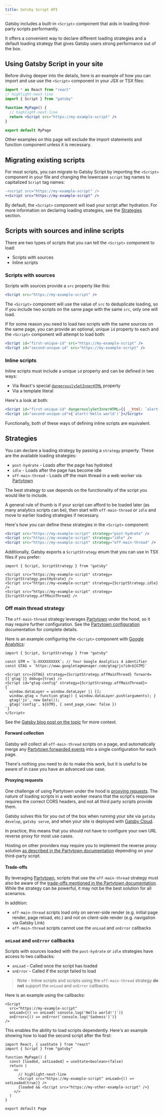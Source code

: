```yaml
---
title: Gatsby Script API
---
```


Gatsby includes a built-in `<Script>` component that aids in loading third-party scripts performantly.

It offers a convenient way to declare different loading strategies and a default loading strategy that gives Gatsby users strong performance out of the box.

## Using Gatsby Script in your site

Before diving deeper into the details, here is an example of how you can import and use use the `<Script>` component in your JSX or TSX files:

```jsx
import * as React from "react"
// highlight-next-line
import { Script } from "gatsby"

function MyPage() {
  // highlight-next-line
  return <Script src="https://my-example-script" />
}

export default MyPage
```

Other examples on this page will exclude the import statements and function component unless it is necessary.

## Migrating existing scripts

For most scripts, you can migrate to Gatsby Script by importing the `<Script>` component in your file and changing the lowercase `script` tag names to capitalized `Script` tag names:

```diff
-<script src="https://my-example-script" />
+<Script src="https://my-example-script" />
```

By default, the `<Script>` component will load your script after hydration. For more information on declaring loading strategies, see the [Strategies](#strategies) section.

## Scripts with sources and inline scripts

There are two types of scripts that you can tell the `<Script>` component to load:

- Scripts with sources
- Inline scripts

### Scripts with sources

Scripts with sources provide a `src` property like this:

```jsx
<Script src="https://my-example-script" />
```

The `<Script>` component will use the value of `src` to deduplicate loading, so if you include two scripts on the same page with the same `src`, only one will load.

If for some reason you need to load two scripts with the same sources on the same page, you can provide an optional, unique `id` property to each and the `<Script>` component will attempt to load both:

```jsx
<Script id="first-unique-id" src="https://my-example-script" />
<Script id="second-unique-id" src="https://my-example-script" />
```

### Inline scripts

Inline scripts must include a unique `id` property and can be defined in two ways:

- Via React's special [`dangerouslySetInnerHTML`](https://reactjs.org/docs/dom-elements.html#dangerouslysetinnerhtml) property
- Via a template literal

Here's a look at both:

```jsx
<Script id="first-unique-id" dangerouslySetInnerHTML={{ __html: `alert('Hello world')` }} />
<Script id="second-unique-id">{`alert('Hello world')`}</Script>
```

Functionally, both of these ways of defining inline scripts are equivalent.

## Strategies

You can declare a loading strategy by passing a `strategy` property. These are the available loading strategies:

- `post-hydrate` - Loads after the page has hydrated
- `idle` - Loads after the page has become idle
- `off-main-thread` - Loads off the main thread in a web worker via [Partytown](https://partytown.builder.io)

The best strategy to use depends on the functionality of the script you would like to include.

A general rule of thumb is if your script can afford to be loaded later (as many analytics scripts can be), then start with `off-main-thread` or `idle` and move to earlier loading strategies if necessary.

Here's how you can define these strategies in the `<Script>` component:

```jsx
<Script src="https://my-example-script" strategy="post-hydrate" />
<Script src="https://my-example-script" strategy="idle" />
<Script src="https://my-example-script" strategy="off-main-thread" />
```

Additionally, Gatsby exports a `ScriptStrategy` enum that you can use in TSX files if you prefer:

```tsx
import { Script, ScriptStrategy } from "gatsby"

<Script src="https://my-example-script" strategy={ScriptStrategy.postHydrate} />
<Script src="https://my-example-script" strategy={ScriptStrategy.idle} />
<Script src="https://my-example-script" strategy={ScriptStrategy.offMainThread} />
```

### Off main thread strategy

The `off-main-thread` strategy leverages [Partytown](https://partytown.builder.io) under the hood, so it may require further configuration. See the [Partytown configuration](https://partytown.builder.io/configuration) documentation for complete details.

Here is an example configuring the `<Script>` component with [Google Analytics](https://analytics.google.com/analytics/web/):

```tsx
import { Script, ScriptStrategy } from "gatsby"

const GTM = `G-XXXXXXXXXX`; // Your Google Analytics 4 identifier
const GTAG = `https://www.googletagmanager.com/gtag/js?id=${GTM}`

<Script src={GTAG} strategy={ScriptStrategy.offMainThread} forward={[`gtag`]} debug={true} />
<Script id="gtag-config" strategy={ScriptStrategy.offMainThread}>
{`
  window.dataLayer = window.dataLayer || [];
  window.gtag = function gtag() { window.dataLayer.push(arguments); }
  gtag('js', new Date());
  gtag('config', ${GTM}, { send_page_view: false })
`}
</Script>
```

See the [Gatsby blog post on the topic](https://www.gatsbyjs.com/blog/how-to-add-google-analytics-gtag-to-gatsby-using-partytown/) for more context.

#### Forward collection

Gatsby will collect all `off-main-thread` scripts on a page, and automatically merge any [Partytown forwarded events](https://partytown.builder.io/forwarding-events) into a single configuration for each page.

There's nothing you need to do to make this work, but it is useful to be aware of in case you have an advanced use case.

#### Proxying requests

One challenge of using Partytown under the hood is [proxying requests](https://partytown.builder.io/proxying-requests). The nature of loading scripts in a web worker means that the script's response requires the correct CORS headers, and not all third party scripts provide them.

Gatsby solves this for you out of the box when running your site via `gatsby develop`, `gatsby serve`, and when your site is deployed with [Gatsby Cloud](https://www.gatsbyjs.com/products/cloud/).

In practice, this means that you should not have to configure your own URL reverse proxy for most use cases.

Hosting on other providers may require you to implement the reverse proxy solution [as described in the Partytown documentation](https://partytown.builder.io/proxying-requests) depending on your third-party script.

#### Trade-offs

By leveraging [Partytown](https://partytown.builder.io), scripts that use the `off-main-thread` strategy must also be aware of the [trade-offs mentioned in the Partytown documentation](https://partytown.builder.io/trade-offs). While the strategy can be powerful, it may not be the best solution for all scenarios.

In addition:

- `off-main-thread` scripts load only on server-side render (e.g. initial page render, page reload, etc.) and not on client-side render (e.g. navigation via Gatsby Link)
- `off-main-thread` scripts cannot use the `onLoad` and `onError` callbacks

### `onLoad` and `onError` callbacks

Scripts with sources loaded with the `post-hydrate` or `idle` strategies have access to two callbacks:

- `onLoad` - Called once the script has loaded
- `onError` - Called if the script failed to load

> Note - Inline scripts and scripts using the `off-main-thread` strategy **do not** support the `onLoad` and `onError` callbacks.

Here is an example using the callbacks:

```tsx
<Script
  src="https://my-example-script"
  onLoad={() => onLoad(`console.log('Hello world!')`)}
  onError={() => onError(`console.log('Sadness')`)}
/>
```

This enables the ability to load scripts dependently. Here's an example showing how to load the second script after the first:

```tsx
import React, { useState } from "react"
import { Script } from "gatsby"

function MyPage() {
  const [loaded, setLoaded] = useState<boolean>(false)
  return (
    <>
      // highlight-next-line
      <Script src="https://my-example-script" onLoad={() => setLoaded(true)} />
      {loaded && <Script src="https://my-other-example-script" />}
    </>
  )
}

export default Page
```
